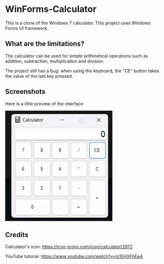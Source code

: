 
# WinForms-Calculator

This is a clone of the Windows 7 calculator. This project uses Windows Forms UI framework.






## What are the limitations?

The calculator can be used for simple arithmetical operations such as addition, subtraction, multiplication and division.

The project still has a bug: when using the keyboard, the "CE" button takes the value of the last key pressed.


## Screenshots
Here is a little preview of the interface

![App Screenshot](https://raw.githubusercontent.com/Cozinia/WinForms-Calculator/main/calculator.png)


## Credits

Calculator's icon: https://icon-icons.com/icon/calculator/2972

YouTube tutorial: https://www.youtube.com/watch?v=Is1EHXFhEe4 

